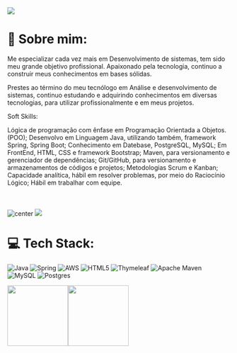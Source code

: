 <img src="https://user-images.githubusercontent.com/73097560/115834477-dbab4500-a447-11eb-908a-139a6edaec5c.gif"> 

# 💫 Sobre mim:
Me especializar cada vez mais em Desenvolvimento de sistemas, tem sido meu grande objetivo profissional. Apaixonado pela tecnologia, continuo a construir meus conhecimentos em bases sólidas.

Prestes ao término do meu tecnólogo em Análise e desenvolvimento de sistemas, continuo estudando e adquirindo conhecimentos em diversas tecnologias, para utilizar profissionalmente e em meus projetos.


Soft Skills:

Lógica de programação com ênfase em Programação Orientada a Objetos. (POO);
Desenvolvo em Linguagem Java, utilizando também, framework Spring, Spring Boot;
Conhecimento em Datebase, PostgreSQL, MySQL;
Em FrontEnd, HTML, CSS e framework Bootstrap;
Maven, para versionamento e gerenciador de dependências;
Git/GitHub, para versionamento e armazenamentos de códigos e projetos;
Metodologias Scrum e Kanban;
Capacidade analítica, hábil em resolver problemas, por meio do Raciocínio Lógico;
Hábil em trabalhar com equipe.<br><br><br><br>
![center](https://komarev.com/ghpvc/?username=leandroleiteh&color=447ff7&label=Visitor+count)
<img src="https://user-images.githubusercontent.com/73097560/115834477-dbab4500-a447-11eb-908a-139a6edaec5c.gif">




# 💻 Tech Stack:
![Java](https://img.shields.io/badge/java-%23ED8B00.svg?style=for-the-badge&logo=java&logoColor=white) ![Spring](https://img.shields.io/badge/spring-%236DB33F.svg?style=for-the-badge&logo=spring&logoColor=white) ![AWS](https://img.shields.io/badge/AWS-%23FF9900.svg?style=for-the-badge&logo=amazon-aws&logoColor=white)  ![HTML5](https://img.shields.io/badge/html5-%23E34F26.svg?style=for-the-badge&logo=html5&logoColor=white)  ![Thymeleaf](https://img.shields.io/badge/Thymeleaf-%23005C0F.svg?style=for-the-badge&logo=Thymeleaf&logoColor=white) ![Apache Maven](https://img.shields.io/badge/Apache%20Maven-C71A36?style=for-the-badge&logo=Apache%20Maven&logoColor=white)  ![MySQL](https://img.shields.io/badge/mysql-%2300f.svg?style=for-the-badge&logo=mysql&logoColor=white) ![Postgres](https://img.shields.io/badge/postgres-%23316192.svg?style=for-the-badge&logo=postgresql&logoColor=white) 






<a href="https://www.adamalston.com/"><img height="137px" src="https://github-readme-stats.vercel.app/api?username=leandroleiteh&hide_title=true&hide_border=true&show_icons=true&include_all_commits=true&count_private=true&line_height=21&text_color=000&icon_color=000&bg_color=0,ea6161,ffc64d,fffc4d,52fa5a&theme=graywhite" /><!-- wi*quL3fcV --><img height="137px" src="https://github-readme-stats.vercel.app/api/top-langs/?username=leandroleiteh&hide=html&hide_title=true&hide_border=true&layout=compact&langs_count=6&exclude_repo=comp426,Redventures-Movie-Quotes&text_color=000&icon_color=fff&bg_color=0,52fa5a,4dfcff,c64dff&theme=graywhite" /></a>
